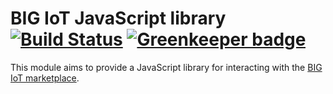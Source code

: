BIG IoT JavaScript library [![Build Status](https://travis-ci.org/flowhub/bigiot-js.svg?branch=master)](https://travis-ci.org/flowhub/bigiot-js) [![Greenkeeper badge](https://badges.greenkeeper.io/flowhub/bigiot-js.svg)](https://greenkeeper.io/)
==========================

This module aims to provide a JavaScript library for interacting with the [BIG IoT marketplace](https://market.big-iot.org/).
